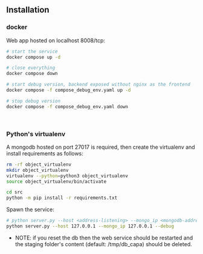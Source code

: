 ## Installation

### docker

Web app hosted on localhost 8008/tcp:
```bash
# start the service
docker compose up -d

# close everything
docker compose down

# start debug version, backend exposed without nginx as the frontend 
docker compose -f compose_debug_env.yaml up -d

# stop debug version
docker compose -f compose_debug_env.yaml down

```


<br />

### Python's virtualenv

A mongodb hosted on port 27017 is required, then create the virtualenv and install requirements as follows:

```bash
rm -rf object_virtualenv
mkdir object_virtualenv 
virtualenv --python=python3 object_virtualenv
source object_virtualenv/bin/activate

cd src
python -m pip install -r requirements.txt
```

Spawn the service:
```bash
# python server.py --host <address-listening> --mongo_ip <mongodb-address> --debug
python server.py --host 127.0.0.1 --mongo_ip 127.0.0.1 --debug
```

 - NOTE: if you reset the db then the web service should be restarted and the staging folder's content (default: /tmp/db_capa) should be deleted.


